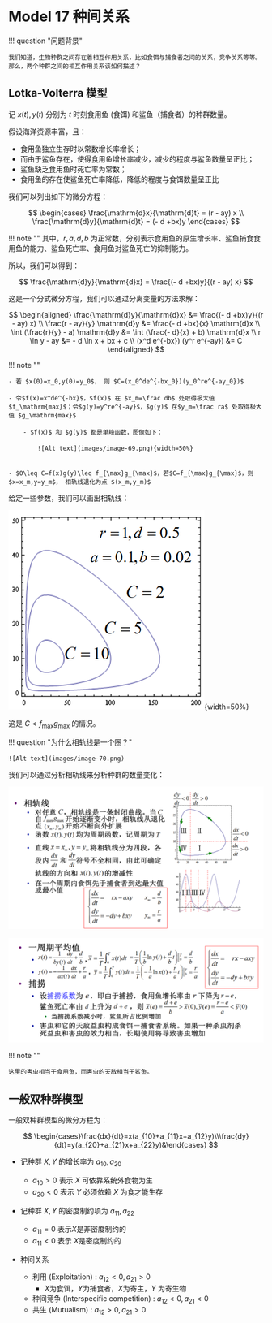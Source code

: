 # Model 17 种间关系

!!! question "问题背景"

    我们知道，生物种群之间存在着相互作用关系，比如食饵与捕食者之间的关系，竞争关系等等。那么，两个种群之间的相互作用关系该如何描述？

## Lotka-Volterra 模型

记 $x(t),y(t)$ 分别为 $t$ 时刻食用鱼 (食饵) 和鲨鱼（捕食者）的种群数量。

假设海洋资源丰富，且：

- 食用鱼独立生存时以常数增长率增长；
- 而由于鲨鱼存在，使得食用鱼增长率减少，减少的程度与鲨鱼数量呈正比；
- 鲨鱼缺乏食用鱼时死亡率为常数；
- 食用鱼的存在使鲨鱼死亡率降低，降低的程度与食饵数量呈正比

我们可以列出如下的微分方程：

$$
\begin{cases}
\frac{\mathrm{d}x}{\mathrm{d}t} = (r - ay) x \\
\frac{\mathrm{d}y}{\mathrm{d}t} = (- d +bx)y 
\end{cases}
$$

!!! note ""
    其中，$r,a,d,b$ 为正常数，分别表示食用鱼的原生增长率、鲨鱼捕食食用鱼的能力、鲨鱼死亡率、食用鱼对鲨鱼死亡的抑制能力。

所以，我们可以得到：

$$
\frac{\mathrm{d}y}{\mathrm{d}x} = \frac{(- d +bx)y}{(r - ay) x}
$$

这是一个分式微分方程，我们可以通过分离变量的方法求解：

$$
\begin{aligned}
\frac{\mathrm{d}y}{\mathrm{d}x} &= \frac{(- d +bx)y}{(r - ay) x} \\
\frac{r - ay}{y} \mathrm{d}y &= \frac{- d +bx}{x} \mathrm{d}x \\
\int (\frac{r}{y} - a) \mathrm{d}y &= \int (\frac{- d}{x} + b) \mathrm{d}x \\
r \ln y - ay &= - d \ln x + bx + c \\
(x^d e^{-bx}) (y^r e^{-ay}) &= C 
\end{aligned}
$$

!!! note ""

    - 若 $x(0)=x_0,y(0)=y_0$， 则 $C=(x_0^de^{-bx_0})(y_0^re^{-ay_0})$  

    - 令$f(x)=x^de^{-bx}$，$f(x)$ 在 $x_m=\frac db$ 处取得极大值$f_\mathrm{max}$；令$g(y)=y^re^{-ay}$，$g(y)$ 在$y_m=\frac ra$ 处取得极大值 $g_\mathrm{max}$

        - $f(x)$ 和 $g(y)$ 都是单峰函数，图像如下：

            ![Alt text](images/image-69.png){width=50%}


    - $0\leq C=f(x)g(y)\leq f_{\max}g_{\max}$，若$C=f_{\max}g_{\max}$，则 $x=x_m,y=y_m$， 相轨线退化为点 $(x_m,y_m)$

给定一些参数，我们可以画出相轨线：

![Alt text](images/image-68.png){width=50%}

这是 $C<f_{\max}g_{\max}$ 的情况。

!!! question "为什么相轨线是一个圈？"

    ![Alt text](images/image-70.png)

我们可以通过分析相轨线来分析种群的数量变化：

![Alt text](images/image-71.png)

![Alt text](images/image-72.png)

!!! note ""

    这里的害虫相当于食用鱼，而害虫的天敌相当于鲨鱼。

## 一般双种群模型

一般双种群模型的微分方程为：

$$
\begin{cases}\frac{dx}{dt}=x(a_{10}+a_{11}x+a_{12}y)\\\frac{dy}{dt}=y(a_{20}+a_{21}x+a_{22}y)&\end{cases}
$$

- 记种群 $X,Y$ 的增长率为 $a_{10},a_{20}$

    - $a_{10}>0$ 表示 $X$ 可依靠系统外食物为生 
    - $a_{20}<0$ 表示 $Y$ 必须依赖 $X$ 为食才能生存
- 记种群 $X,Y$ 的密度制约项为 $a_{11},a_{22}$
    - $a_{11}=0$ 表示$X$是非密度制约的
    - $a_{11}<0$ 表示 $X$是密度制约的
- 种间关系
    - 利用 (Exploitation) : $a_{12}<0,a_{21}>0$
        - $X$为食饵，$Y$为捕食者，$X$为寄主，$Y$ 为寄生物
    - 种间竞争 (Interspecific competition) : $a_{12}<0,a_{21}<0$ 
    - 共生 (Mutualism) : $a_{12}>0,a_{21}>0$
